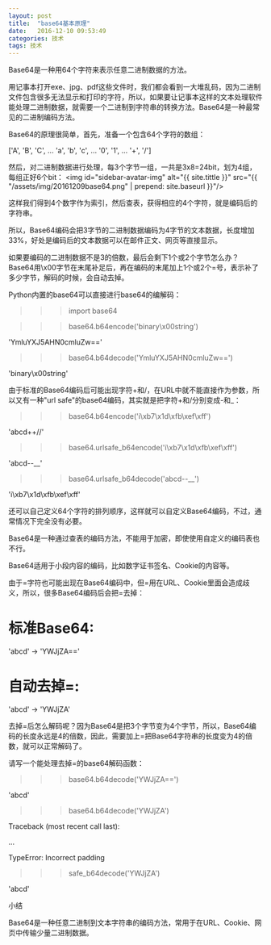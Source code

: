 ```yaml
---
layout: post
title:  "base64基本原理"
date:   2016-12-10 09:53:49
categories: 技术
tags: 技术
---
```


Base64是一种用64个字符来表示任意二进制数据的方法。

用记事本打开exe、jpg、pdf这些文件时，我们都会看到一大堆乱码，因为二进制文件包含很多无法显示和打印的字符，所以，如果要让记事本这样的文本处理软件能处理二进制数据，就需要一个二进制到字符串的转换方法。Base64是一种最常见的二进制编码方法。

Base64的原理很简单，首先，准备一个包含64个字符的数组：

['A', 'B', 'C', ... 'a', 'b', 'c', ... '0', '1', ... '+', '/']

然后，对二进制数据进行处理，每3个字节一组，一共是3x8=24bit，划为4组，每组正好6个bit：
<img id="sidebar-avatar-img" alt="{{ site.tittle }}" src="{{ "/assets/img/20161209base64.png" | prepend: site.baseurl }}"/>​

这样我们得到4个数字作为索引，然后查表，获得相应的4个字符，就是编码后的字符串。

所以，Base64编码会把3字节的二进制数据编码为4字节的文本数据，长度增加33%，好处是编码后的文本数据可以在邮件正文、网页等直接显示。

如果要编码的二进制数据不是3的倍数，最后会剩下1个或2个字节怎么办？Base64用\x00字节在末尾补足后，再在编码的末尾加上1个或2个=号，表示补了多少字节，解码的时候，会自动去掉。

Python内置的base64可以直接进行base64的编解码：
	
>>> import base64

>>> base64.b64encode('binary\x00string')

'YmluYXJ5AHN0cmluZw=='

>>> base64.b64decode('YmluYXJ5AHN0cmluZw==')

'binary\x00string'

由于标准的Base64编码后可能出现字符+和/，在URL中就不能直接作为参数，所以又有一种"url safe"的base64编码，其实就是把字符+和/分别变成-和_：

>>> base64.b64encode('i\xb7\x1d\xfb\xef\xff')

'abcd++//'

>>> base64.urlsafe_b64encode('i\xb7\x1d\xfb\xef\xff')

'abcd--__'

>>> base64.urlsafe_b64decode('abcd--__')

'i\xb7\x1d\xfb\xef\xff'

还可以自己定义64个字符的排列顺序，这样就可以自定义Base64编码，不过，通常情况下完全没有必要。

Base64是一种通过查表的编码方法，不能用于加密，即使使用自定义的编码表也不行。

Base64适用于小段内容的编码，比如数字证书签名、Cookie的内容等。

由于=字符也可能出现在Base64编码中，但=用在URL、Cookie里面会造成歧义，所以，很多Base64编码后会把=去掉：

# 标准Base64:

'abcd' -> 'YWJjZA=='

# 自动去掉=:

'abcd' -> 'YWJjZA'

去掉=后怎么解码呢？因为Base64是把3个字节变为4个字节，所以，Base64编码的长度永远是4的倍数，因此，需要加上=把Base64字符串的长度变为4的倍数，就可以正常解码了。

请写一个能处理去掉=的base64解码函数：

>>> base64.b64decode('YWJjZA==')

'abcd'

>>> base64.b64decode('YWJjZA')

Traceback (most recent call last):

  ...

TypeError: Incorrect padding

>>> safe_b64decode('YWJjZA')

'abcd'

小结

Base64是一种任意二进制到文本字符串的编码方法，常用于在URL、Cookie、网页中传输少量二进制数据。
